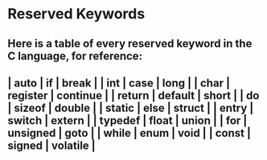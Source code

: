 # Reserved Keywords

Here is a table of every reserved keyword in the C language,
for reference:
  ------------------------------
| auto    | if       | break    |
| int     | case     | long     |
| char    | register | continue |
| return  | default  | short    |
| do      | sizeof   | double   |
| static  | else     | struct   |
| entry   | switch   | extern   |
| typedef | float    | union    |
| for     | unsigned | goto     |
| while   | enum     | void     |
| const   | signed   | volatile |
  ------------------------------
